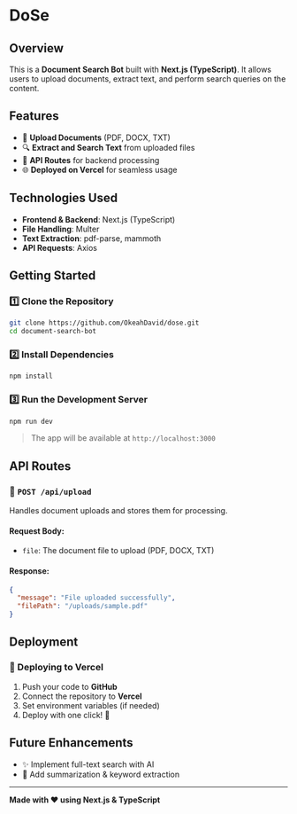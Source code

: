 # DoSe

## Overview
This is a **Document Search Bot** built with **Next.js (TypeScript)**. It allows users to upload documents, extract text, and perform search queries on the content.

## Features
- 📂 **Upload Documents** (PDF, DOCX, TXT)
- 🔍 **Extract and Search Text** from uploaded files
- 🚀 **API Routes** for backend processing
- 🌐 **Deployed on Vercel** for seamless usage

## Technologies Used
- **Frontend & Backend**: Next.js (TypeScript)
- **File Handling**: Multer
- **Text Extraction**: pdf-parse, mammoth
- **API Requests**: Axios

## Getting Started

### 1️⃣ Clone the Repository
```bash
git clone https://github.com/OkeahDavid/dose.git
cd document-search-bot
```

### 2️⃣ Install Dependencies
```bash
npm install
```

### 3️⃣ Run the Development Server
```bash
npm run dev
```
> The app will be available at `http://localhost:3000`

## API Routes

### 🔹 `POST /api/upload`
Handles document uploads and stores them for processing.

#### **Request Body:**
- `file`: The document file to upload (PDF, DOCX, TXT)

#### **Response:**
```json
{
  "message": "File uploaded successfully",
  "filePath": "/uploads/sample.pdf"
}
```

## Deployment
### 🚀 Deploying to Vercel
1. Push your code to **GitHub**
2. Connect the repository to **Vercel**
3. Set environment variables (if needed)
4. Deploy with one click! 🎉

## Future Enhancements
- ✨ Implement full-text search with AI
- 🔎 Add summarization & keyword extraction

---
**Made with ❤️ using Next.js & TypeScript**

